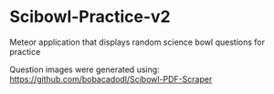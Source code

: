 # Scibowl-Practice-v2
Meteor application that displays random science bowl questions for practice

Question images were generated using: https://github.com/bobacadodl/Scibowl-PDF-Scraper
